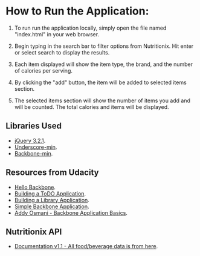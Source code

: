 # How to Run the Application:

1. To run run the application locally, simply open the file named "index.html" in your web browser.

2. Begin typing in the search bar to filter options from Nutritionix. Hit enter or select search to display the results.

3. Each item displayed will show the item type, the brand, and the number of calories per serving.

4. By clicking the "add" button, the item will be added to selected items section.

5. The selected items section will show the number of items you add and will be counted. The total calories and items will be displayed.

## Libraries Used

* [jQuery 3.2.1](https://jquery.com/).
* [Underscore-min](http://underscorejs.org/underscore-min.js).
* [Backbone-min](http://backbonejs.org/backbone-min.js).

## Resources from Udacity

* [Hello Backbone](https://github.com/arturadib/hello-backbonejs).
* [Building a ToDO Application](https://addyosmani.com/backbone-fundamentals/#exercise-1-todos---your-first-backbone.js-app).
* [Building a Library Application](https://addyosmani.com/backbone-fundamentals/#exercise-2-book-library---your-first-restful-backbone.js-app).
* [Simple Backbone Application](https://tutorialzine.com/2013/04/services-chooser-backbone-js).
* [Addy Osmani - Backbone Application Basics](https://addyosmani.com/backbone-fundamentals/#backbone-basics).

## Nutritionix API

* [Documentation v1.1 - All food/beverage data is from here](https://developer.nutritionix.com/docs/v1_1).
